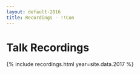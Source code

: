 ```yaml
---
layout: default-2016
title: Recordings - !!Con
---
```


# Talk Recordings

{% include recordings.html year=site.data.2017 %}

